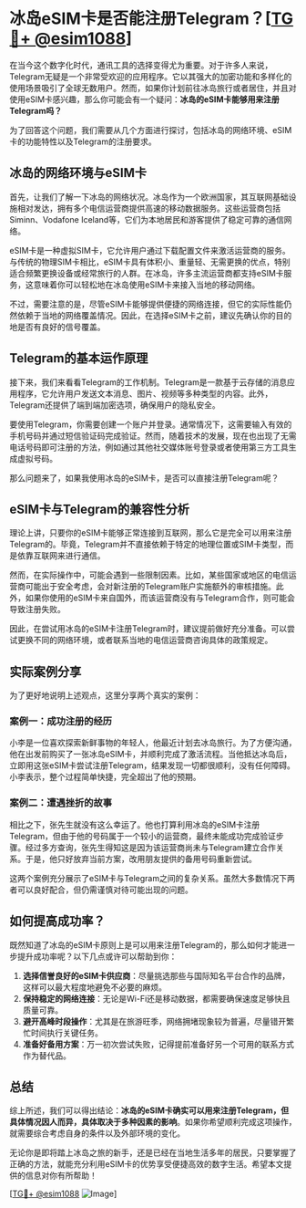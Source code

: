 # 冰岛eSIM卡是否能注册Telegram？[[TG💪+ @esim1088](https://t.me/s/esim1088)]

在当今这个数字化时代，通讯工具的选择变得尤为重要。对于许多人来说，Telegram无疑是一个非常受欢迎的应用程序。它以其强大的加密功能和多样化的使用场景吸引了全球无数用户。然而，如果你计划前往冰岛旅行或者居住，并且对使用eSIM卡感兴趣，那么你可能会有一个疑问：**冰岛的eSIM卡能够用来注册Telegram吗？**

为了回答这个问题，我们需要从几个方面进行探讨，包括冰岛的网络环境、eSIM卡的功能特性以及Telegram的注册要求。

## 冰岛的网络环境与eSIM卡

首先，让我们了解一下冰岛的网络状况。冰岛作为一个欧洲国家，其互联网基础设施相对发达，拥有多个电信运营商提供高速的移动数据服务。这些运营商包括Siminn、Vodafone Iceland等，它们为本地居民和游客提供了稳定可靠的通信网络。

eSIM卡是一种虚拟SIM卡，它允许用户通过下载配置文件来激活运营商的服务。与传统的物理SIM卡相比，eSIM卡具有体积小、重量轻、无需更换的优点，特别适合频繁更换设备或经常旅行的人群。在冰岛，许多主流运营商都支持eSIM卡服务，这意味着你可以轻松地在冰岛使用eSIM卡来接入当地的移动网络。

不过，需要注意的是，尽管eSIM卡能够提供便捷的网络连接，但它的实际性能仍然依赖于当地的网络覆盖情况。因此，在选择eSIM卡之前，建议先确认你的目的地是否有良好的信号覆盖。

## Telegram的基本运作原理

接下来，我们来看看Telegram的工作机制。Telegram是一款基于云存储的消息应用程序，它允许用户发送文本消息、图片、视频等多种类型的内容。此外，Telegram还提供了端到端加密选项，确保用户的隐私安全。

要使用Telegram，你需要创建一个账户并登录。通常情况下，这需要输入有效的手机号码并通过短信验证码完成验证。然而，随着技术的发展，现在也出现了无需电话号码即可注册的方法，例如通过其他社交媒体账号登录或者使用第三方工具生成虚拟号码。

那么问题来了，如果我使用冰岛的eSIM卡，是否可以直接注册Telegram呢？

## eSIM卡与Telegram的兼容性分析

理论上讲，只要你的eSIM卡能够正常连接到互联网，那么它是完全可以用来注册Telegram的。毕竟，Telegram并不直接依赖于特定的地理位置或SIM卡类型，而是依靠互联网来进行通信。

然而，在实际操作中，可能会遇到一些限制因素。比如，某些国家或地区的电信运营商可能出于安全考虑，会对新注册的Telegram账户实施额外的审核措施。此外，如果你使用的eSIM卡来自国外，而该运营商没有与Telegram合作，则可能会导致注册失败。

因此，在尝试用冰岛的eSIM卡注册Telegram时，建议提前做好充分准备。可以尝试更换不同的网络环境，或者联系当地的电信运营商咨询具体的政策规定。

## 实际案例分享

为了更好地说明上述观点，这里分享两个真实的案例：

### 案例一：成功注册的经历
小李是一位喜欢探索新鲜事物的年轻人，他最近计划去冰岛旅行。为了方便沟通，他在出发前购买了一张冰岛eSIM卡，并顺利完成了激活流程。当他抵达冰岛后，立即用这张eSIM卡尝试注册Telegram，结果发现一切都很顺利，没有任何障碍。小李表示，整个过程简单快捷，完全超出了他的预期。

### 案例二：遭遇挫折的故事
相比之下，张先生就没有这么幸运了。他也打算利用冰岛的eSIM卡注册Telegram，但由于他的号码属于一个较小的运营商，最终未能成功完成验证步骤。经过多方查询，张先生得知这是因为该运营商尚未与Telegram建立合作关系。于是，他只好放弃当前方案，改用朋友提供的备用号码重新尝试。

这两个案例充分展示了eSIM卡与Telegram之间的复杂关系。虽然大多数情况下两者可以良好配合，但仍需谨慎对待可能出现的问题。

## 如何提高成功率？

既然知道了冰岛的eSIM卡原则上是可以用来注册Telegram的，那么如何才能进一步提升成功率呢？以下几点或许可以帮助到你：

1. **选择信誉良好的eSIM卡供应商**：尽量挑选那些与国际知名平台合作的品牌，这样可以最大程度地避免不必要的麻烦。
2. **保持稳定的网络连接**：无论是Wi-Fi还是移动数据，都需要确保速度足够快且质量可靠。
3. **避开高峰时段操作**：尤其是在旅游旺季，网络拥堵现象较为普遍，尽量错开繁忙时间执行关键任务。
4. **准备好备用方案**：万一初次尝试失败，记得提前准备好另一个可用的联系方式作为替代品。

## 总结

综上所述，我们可以得出结论：**冰岛的eSIM卡确实可以用来注册Telegram，但具体情况因人而异，具体取决于多种因素的影响**。如果你希望顺利完成这项操作，就需要综合考虑自身的条件以及外部环境的变化。

无论你是即将踏上冰岛之旅的新手，还是已经在当地生活多年的居民，只要掌握了正确的方法，就能充分利用eSIM卡的优势享受便捷高效的数字生活。希望本文提供的信息对你有所帮助！

[[TG💪+ @esim1088](https://t.me/s/esim1088) ![Image](https://i.postimg.cc/4NQfJmqS/Snipaste-2025-05-13-00-14-12.png)]